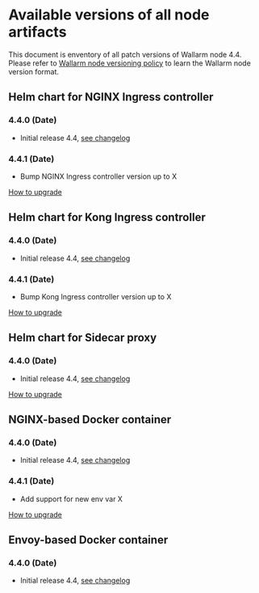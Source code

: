 # Available versions of all node artifacts

This document is enventory of all patch versions of Wallarm node 4.4. Please refer to [Wallarm node versioning policy](versioning-policy.md) to learn the Wallarm node version format.

## Helm chart for NGINX Ingress controller

### 4.4.0 (Date)

- Initial release 4.4, [see changelog](what-is-new.md)

### 4.4.1 (Date)

- Bump NGINX Ingress controller version up to X

[How to upgrade](ingress-controller.md)

## Helm chart for Kong Ingress controller

### 4.4.0 (Date)

- Initial release 4.4, [see changelog](what-is-new.md)

### 4.4.1 (Date)

- Bump Kong Ingress controller version up to X

[How to upgrade](kong-ingress-controller.md)

## Helm chart for Sidecar proxy

### 4.4.0 (Date)

- Initial release 4.4, [see changelog](what-is-new.md)

[How to upgrade](sidecar-proxy.md)

## NGINX-based Docker container

### 4.4.0 (Date)

- Initial release 4.4, [see changelog](what-is-new.md)

### 4.4.1 (Date)

- Add support for new env var X

[How to upgrade](docker-container.md)

## Envoy-based Docker container

### 4.4.0 (Date)

- Initial release 4.4, [see changelog](what-is-new.md)
